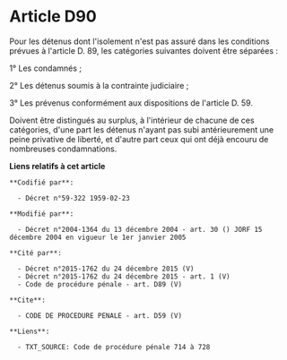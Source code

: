 # Article D90

Pour les détenus dont l'isolement n'est pas assuré dans les conditions prévues à l'article D. 89, les catégories suivantes
doivent être séparées :

1° Les condamnés ;

2° Les détenus soumis à la contrainte judiciaire ;

3° Les prévenus conformément aux dispositions de l'article D. 59.

Doivent être distingués au surplus, à l'intérieur de chacune de ces catégories, d'une part les détenus n'ayant pas subi
antérieurement une peine privative de liberté, et d'autre part ceux qui ont déjà encouru de nombreuses condamnations.

**Liens relatifs à cet article**

	**Codifié par**:

	  - Décret n°59-322 1959-02-23

	**Modifié par**:

	  - Décret n°2004-1364 du 13 décembre 2004 - art. 30 () JORF 15 décembre 2004 en vigueur le 1er janvier 2005

	**Cité par**:

	  - Décret n°2015-1762 du 24 décembre 2015 (V)
	  - Décret n°2015-1762 du 24 décembre 2015 - art. 1 (V)
	  - Code de procédure pénale - art. D89 (V)

	**Cite**:

	  - CODE DE PROCEDURE PENALE - art. D59 (V)

	**Liens**:

	  - TXT_SOURCE: Code de procédure pénale 714 à 728
